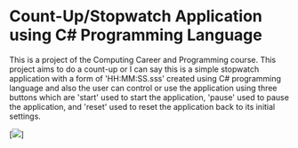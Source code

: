 # Count-Up/Stopwatch Application using C# Programming Language
This is a project of the Computing Career and Programming course. This project aims to do a count-up or I can say this is a simple stopwatch application with a form of 'HH:MM:SS.sss' created using C# programming language and also the user can control or use the application using three buttons which are 'start' used to start the application, 'pause' used to pause the application, and 'reset' used to reset the application back to its initial settings.

[![](https://drive.google.com/file/d/19xKNygEmFgbjUSgHtd1MjiaPxU8w9t4T/view?usp=sharing)]
